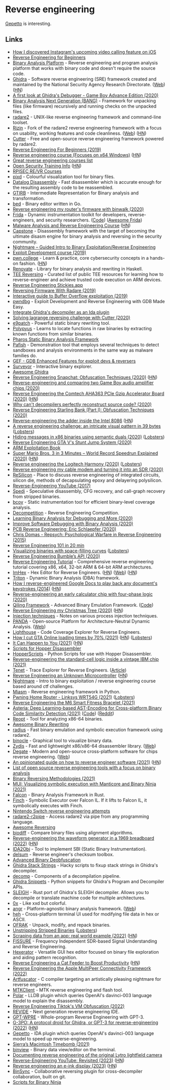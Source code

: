 # Reverse engineering

[Gepetto](https://github.com/JusticeRage/Gepetto) is interesting.

## Links

- [How I discovered Instagram's upcoming video calling feature on iOS](https://medium.com/@guilhermerambo/how-i-discovered-instagrams-upcoming-video-calling-feature-on-ios-934d7085da57)
- [Reverse Engineering for Beginners](https://beginners.re/)
- [Binary Analysis Platform](https://github.com/BinaryAnalysisPlatform/bap) - Reverse engineering and program analysis platform that works with binary code and doesn't require the source code.
- [Ghidra](https://github.com/NationalSecurityAgency/ghidra) - Software reverse engineering (SRE) framework created and maintained by the National Security Agency Research Directorate. ([Web](https://ghidra-sre.org/)) ([HN](https://news.ycombinator.com/item?id=27818492))
- [A first look at Ghidra's Debugger - Game Boy Advance Edition (2020)](https://wrongbaud.github.io/posts/ghidra-debugger/)
- [Binary Analysis Next Generation (BANG)](https://github.com/armijnhemel/binaryanalysis-ng) - Framework for unpacking files (like firmware) recursively and running checks on the unpacked files.
- [radare2](https://github.com/radareorg/radare2) - UNIX-like reverse engineering framework and command-line toolset.
- [Rizin](https://github.com/rizinorg/rizin) - Fork of the radare2 reverse engineering framework with a focus on usability, working features and code cleanliness. ([Web](https://rizin.re/)) ([HN](https://news.ycombinator.com/item?id=25402690))
- [Cutter](https://github.com/radareorg/cutter) - Free and open-source reverse engineering framework powered by radare2.
- [Reverse Engineering For Beginners (2019)](https://www.youtube.com/playlist?list=PLMB3ddm5Yvh3gf_iev78YP5EPzkA3nPdL)
- [Reverse engineering course (Focuses on x64 Windows)](https://github.com/0xZ0F/Z0FCourse_ReverseEngineering) ([HN](https://news.ycombinator.com/item?id=22061842))
- [Great reverse engineering courses list](https://news.ycombinator.com/item?id=22063610)
- [Open Security Training Info](http://opensecuritytraining.info/) ([HN](https://news.ycombinator.com/item?id=25369208))
- [RPISEC RE/VR Courses](https://github.com/JeremyBlackthorne/RPISEC-Courses)
- [pixd](https://github.com/FireyFly/pixd) - Colourful visualization tool for binary files.
- [Datalog Disassembly](https://github.com/GrammaTech/ddisasm) - Fast disassembler which is accurate enough for the resulting assembly code to be reassembled.
- [GTIRB](https://github.com/GrammaTech/gtirb) - Intermediate Representation for Binary analysis and transformation.
- [bed](https://github.com/itchyny/bed) - Binary editor written in Go.
- [Reverse engineering my router's firmware with binwalk (2020)](https://embeddedbits.org/reverse-engineering-router-firmware-with-binwalk/)
- [Frida](https://frida.re/) - Dynamic instrumentation toolkit for developers, reverse-engineers, and security researchers. ([Code](https://github.com/frida/frida)) ([Awesome Frida](https://github.com/dweinstein/awesome-frida))
- [Malware Analysis and Reverse Engineering Course](https://class.malware.re/) ([HN](https://news.ycombinator.com/item?id=22488510))
- [Capstone](https://github.com/aquynh/capstone) - Disassembly framework with the target of becoming the ultimate disasm engine for binary analysis and reversing in the security community.
- [Nightmare – Guided Intro to Binary Exploitation/Reverse Engineering](https://guyinatuxedo.github.io/)
- [Exploit Development course (2019)](https://samsclass.info/127/127_F19.shtml)
- [pwn.college](https://pwn.college/) - Learn & practice, core cybersecurity concepts in a hands-on fashion. ([HN](https://news.ycombinator.com/item?id=22401797))
- [Renovate](https://github.com/GaloisInc/renovate) - Library for binary analysis and rewriting in Haskell.
- [TEE Reversing](https://github.com/enovella/TEE-reversing) - Curated list of public TEE resources for learning how to reverse-engineer and achieve trusted code execution on ARM devices.
- [Reverse Engineering Stickies.app](https://lowlevelbits.org/reverse-engineering-stickies.app/)
- [Reversing Firmware With Radare (2019)](https://www.bored-nerds.com/reversing/radare/automotive/2019/07/07/reversing-firmware-with-radare.html)
- [Interactive guide to Buffer Overflow exploitation (2019)](https://nagarrosecurity.com/blog/interactive-buffer-overflow-exploitation)
- [pwndbg](https://github.com/pwndbg/pwndbg) - Exploit Development and Reverse Engineering with GDB Made Easy.
- [Integrate Ghidra's decompiler as an Ida plugin](https://github.com/cseagle/blc)
- [Solving lagrange reversing challenge with Cutter (2020)](https://arnaugamez.com/blog/2020/04/12/advent-solve-lagrange-cutter/)
- [e9patch](https://github.com/GJDuck/e9patch) - Powerful static binary rewriting tool.
- [Polypyus](https://github.com/seemoo-lab/polypyus) - Learns to locate functions in raw binaries by extracting known functions from similar binaries.
- [Pharos Static Binary Analysis Framework](https://github.com/cmu-sei/pharos)
- [Pafish](https://github.com/a0rtega/pafish) - Demonstration tool that employs several techniques to detect sandboxes and analysis environments in the same way as malware families do.
- [GEF - GDB Enhanced Features for exploit devs & reversers](https://github.com/hugsy/gef)
- [Surveyor](https://github.com/GaloisInc/surveyor) - Interactive binary explorer.
- [Awesome Ghidra](https://github.com/AllsafeCyberSecurity/awesome-ghidra)
- [Reverse Engineering Snapchat: Obfuscation Techniques (2020)](https://hot3eed.github.io/snap_part1_obfuscations.html) ([HN](https://news.ycombinator.com/item?id=23557998))
- [Reverse-engineering and comparing two Game Boy audio amplifier chips (2020)](http://www.righto.com/2020/06/reverse-engineering-and-comparing-two.html)
- [Reverse Engineering the Comtech AHA363 PCIe Gzip Accelerator Board (2020)](https://tomverbeure.github.io/2020/06/14/AHA363-Reverse-Engineering.html) ([HN](https://news.ycombinator.com/item?id=23596070))
- [Why can't decompilers perfectly reconstruct source code? (2020)](https://www.reddit.com/r/AskComputerScience/comments/hx8ecu/why_cant_decompilers_perfectly_reconstruct_source/)
- [Reverse Engineering Starling Bank (Part I): Obfuscation Techniques (2020)](https://hot3eed.github.io/2020/07/30/starling_p1_obfuscations.html)
- [Reverse-engineering the adder inside the Intel 8086](http://www.righto.com/2020/08/reverse-engineering-adder-inside-intel.html) ([HN](https://news.ycombinator.com/item?id=24021415))
- [A reverse engineering challenge: an intricate visual pattern in 39 bytes](https://yurichev.com/news/20200731_visual_RE_challenge/) ([Lobsters](https://lobste.rs/s/nisyhu/reverse_engineering_challenge))
- [Hiding messages in x86 binaries using semantic duals (2020)](https://blog.yossarian.net/2020/08/16/Hiding-messages-in-x86-binaries-using-semantic-duals) ([Lobsters](https://lobste.rs/s/pd6xcy/hiding_messages_x86_binaries_using))
- [Reverse Engineering GTA V's Stunt Jump System (2020)](https://hackery.site/writing/gta-v-stunt-jumps/)
- [ARM Exploitation Book](https://arm-exploitation.com/)
- [Super Mario Bros. 3 in 3 Minutes – World Record Speedrun Explained (2020)](https://www.youtube.com/watch?v=WWbZFj-cLvk) ([HN](https://news.ycombinator.com/item?id=24456247))
- [Reverse engineering the Logitech Harmony (2020)](https://twitter.com/foone/status/1251395931351609347) ([Lobsters](https://lobste.rs/s/5wwalu/reverse_engineering_logitech_harmony))
- [Reverse engineering my cable modem and turning it into an SDR (2020)](https://stdw.github.io/cm-sdr/)
- [ReSilicon](https://www.reddit.com/r/ReSilicon/) - Place to discuss reverse engineering of integrated circuits, silicon die, methods of decapsulating epoxy and delayering polysilicon.
- [Reverse-Engineering YouTube (2017)](https://tyrrrz.me/blog/reverse-engineering-youtube)
- [Spedi](https://github.com/abenkhadra/spedi) - Speculative disassembly, CFG recovery, and call-graph recovery from stripped binaries.
- [bcov](https://github.com/abenkhadra/bcov) - Static instrumentation tool for efficient binary-level coverage analysis.
- [Decompetition](https://decompetition.io/) - Reverse Engineering Competition.
- [Learning Binary Analysis for Debugging and More (2020)](https://h313.info/blog/cpp/security/binary-analysis/2020/11/06/learning-binary-analysis-for-debugging-and-more.html)
- [Improve Software Debugging with Binary Analysis (2020)](https://h313.info/blog/cpp/security/binary-analysis/2020/11/06/improve-software-debugging-with-binary-analysis.html)
- [PCB Reverse Engineering: Eric Schlaepfer (2020)](https://www.youtube.com/watch?v=BsftxTbs7MA)
- [Chris Domas - Repsych: Psychological Warfare in Reverse Engineering (2015)](https://www.youtube.com/watch?v=HlUe0TUHOIc)
- [Reverse Engineering 101 in 20 min](https://github.com/SynapticRewrite/RE101in20min)
- [Visualizing binaries with space-filling curves](https://corte.si/posts/visualisation/binvis/index.html) ([Lobsters](https://lobste.rs/s/tlzkk4/visualizing_binaries_with_space_filling))
- [Reverse Engineering Bumble’s API (2020)](https://blog.securityevaluators.com/reverse-engineering-bumbles-api-a2a0d39b3a87)
- [Reverse Engineering Tutorial](https://github.com/mytechnotalent/Reverse-Engineering-Tutorial) - Comprehensive reverse engineering tutorial covering x86, x64, 32-bit ARM & 64-bit ARM architectures.
- [ImHex](https://github.com/WerWolv/ImHex) - Hex Editor for Reverse Engineers. ([HN](https://news.ycombinator.com/item?id=25353965)) ([Web](https://imhex.werwolv.net/)) ([HN](https://news.ycombinator.com/item?id=32287902))
- [Triton](https://github.com/JonathanSalwan/Triton) - Dynamic Binary Analysis (DBA) framework.
- [How I reverse-engineered Google Docs to play back any document's keystrokes (2014)](http://features.jsomers.net/how-i-reverse-engineered-google-docs/) ([HN](https://news.ycombinator.com/item?id=8562483))
- [Reverse-engineering an early calculator chip with four-phase logic (2020)](http://www.righto.com/2020/12/reverse-engineering-early-calculator.html)
- [Qiling Framework](https://www.qiling.io/) - Advanced Binary Emulation Framework. ([Code](https://github.com/qilingframework/qiling))
- [Reverse Engineering my Christmas Tree (2020)](https://kc3nwj.com/christmas/) ([HN](https://news.ycombinator.com/item?id=25550017))
- [Injection techniques](https://github.com/theevilbit/injection) - Notes on various process injection techniques.
- [PANDA](https://github.com/panda-re/panda) - Open-source Platform for Architecture-Neutral Dynamic Analysis. ([Web](https://panda-re.mit.edu/))
- [Lighthouse](https://github.com/gaasedelen/lighthouse) - Code Coverage Explorer for Reverse Engineers.
- [How I cut GTA Online loading times by 70% (2021)](https://nee.lv/2021/02/28/How-I-cut-GTA-Online-loading-times-by-70/) ([HN](https://news.ycombinator.com/item?id=26296339)) ([Lobsters](https://lobste.rs/s/jzj4q9/how_i_cut_gta_online_loading_times_by_70))
- [It Can Happen to You (2021)](https://www.mattkeeter.com/blog/2021-03-01-happen/) ([HN](https://news.ycombinator.com/item?id=26337046))
- [Scripts for Hopper Disassembler](https://github.com/droe/hopper-scripts)
- [HopperScripts](https://github.com/phracker/HopperScripts) - Python Scripts for use with Hopper Disassembler.
- [Reverse-engineering the standard-cell logic inside a vintage IBM chip (2021)](http://www.righto.com/2021/03/reverse-engineering-standard-cell-logic.html)
- [Tenet](https://github.com/gaasedelen/tenet) - Trace Explorer for Reverse Engineers. ([Article](https://blog.ret2.io/2021/04/20/tenet-trace-explorer/))
- [Reverse Engineering an Unknown Microcontroller](https://dmitry.gr/?r=05.Projects&proj=30.%20Reverse%20Engineering%20an%20Unknown%20Microcontroller) ([HN](https://news.ycombinator.com/item?id=27128531))
- [Nightmare](https://github.com/guyinatuxedo/nightmare) - Intro to binary exploitation / reverse engineering course based around ctf challenges.
- [Miasm](https://github.com/cea-sec/miasm) - Reverse engineering framework in Python.
- [Pwning Home Router - Linksys WRT54G (2021)](https://elongl.github.io/exploitation/2021/05/30/pwning-home-router.html) ([Lobsters](https://lobste.rs/s/c9994a/pwning_home_router_linksys_wrt54g))
- [Reverse Engineering the M6 Smart Fitness Bracelet (2021)](https://rbaron.net/blog/2021/07/06/Reverse-engineering-the-M6-smart-fitness-band.html)
- [Asteria: Deep Learning-based AST-Encoding for Cross-platform Binary Code Similarity Detection (2021)](https://arxiv.org/abs/2108.06082) ([Code](https://github.com/Asteria-BCSD/Asteria)) ([Reddit](https://www.reddit.com/r/ReverseEngineering/comments/pf1bth/asteria_deep_learningbased_astencoding_for/))
- [Reopt](https://github.com/GaloisInc/reopt) - Tool for analyzing x86-64 binaries.
- [Awesome Binary Rewriting](https://github.com/SystemSecurityStorm/Awesome-Binary-Rewriting)
- [radius](https://github.com/aemmitt-ns/radius) - Fast binary emulation and symbolic execution framework using radare2.
- [binocle](https://github.com/sharkdp/binocle) - Graphical tool to visualize binary data.
- [Zydis](https://github.com/zyantific/zydis) - Fast and lightweight x86/x86-64 disassembler library. ([Web](https://zydis.re/))
- [Degate](https://github.com/DegateCommunity/Degate) - Modern and open-source cross-platform software for chips reverse engineering. ([Web](https://www.degate.org/))
- [An opinionated guide on how to reverse engineer software (2021)](https://margin.re/media/an-opinionated-guide-on-how-to-reverse-engineer-software-part-1.aspx) ([HN](https://news.ycombinator.com/item?id=29084716))
- [List of open source reverse engineering tools with a focus on binary analysis](https://github.com/extremecoders-re/re-list)
- [Binary Reversing Methodologies (2021)](https://justintaft.com/blog/2021/11/07/binary-reversing-methodologies)
- [MUI: Visualizing symbolic execution with Manticore and Binary Ninja (2021)](https://blog.trailofbits.com/2021/11/17/mui-visualizing-symbolic-execution-with-manticore-and-binary-ninja/)
- [Falcon](https://github.com/falconre/falcon) - Binary Analysis Framework in Rust.
- [Finch](https://github.com/falconre/finch) - Symbolic Executor over Falcon IL. If it lifts to Falcon IL, it symbolically executes with Finch.
- [Nintendo Switch reverse engineering attempts](https://github.com/dekuNukem/Nintendo_Switch_Reverse_Engineering)
- [radare2-r2pipe](https://github.com/radareorg/radare2-r2pipe) - Access radare2 via pipe from any programming language.
- [Awesome Reversing](https://github.com/tylerha97/awesome-reversing)
- [biodiff](https://github.com/8051Enthusiast/biodiff) - Compare binary files using alignment algorithms.
- [Reverse-engineering the waveform generator in a 1969 breadboard (2022)](https://www.righto.com/2022/03/reverse-engineering-waveform-generator.html) ([HN](https://news.ycombinator.com/item?id=30617896))
- [IDA2Obj](https://github.com/jhftss/IDA2Obj) - Tool to implement SBI (Static Binary Instrumentation).
- [delsum](https://github.com/8051Enthusiast/delsum) - Reverse engineer's checksum toolbox.
- [Advanced Binary Deobfuscation](https://github.com/malrev/ABD)
- [Ghidra Stack Strings](https://github.com/SamL98/GhidraStackStrings) - Hacky scripts to fixup stack strings in Ghidra's decompiler.
- [decomp](https://github.com/decomp/decomp) - Components of a decompilation pipeline.
- [Ghidra Snippets](https://github.com/HackOvert/GhidraSnippets) - Python snippets for Ghidra's Program and Decompiler APIs.
- [SLEIGH](https://github.com/black-binary/sleigh) - Rust port of Ghidra's SLEIGH decompiler. Allows you to decompile or translate machine code for multiple architectures.
- [0x](https://github.com/mcy/0x) - Like xxd but colorful.
- [angr](https://github.com/angr/angr) - Platform-agnostic binary analysis framework. ([Web](https://angr.io/))
- [heh](https://github.com/ndd7xv/heh) - Cross-platform terminal UI used for modifying file data in hex or ASCII.
- [OFRAK](https://github.com/redballoonsecurity/ofrak) - Unpack, modify, and repack binaries.
- [Unstripping Stripped Binaries](https://lock.cmpxchg8b.com/symbols.html) ([Lobsters](https://lobste.rs/s/yvjgof/unstripping_stripped_binaries))
- [Scraping data from an app: real world example (2022)](https://substack.thewebscraping.club/p/the-lab-1-scraping-data-from-an-app) ([HN](https://news.ycombinator.com/item?id=32717292))
- [FISSURE](https://github.com/ainfosec/FISSURE) - Frequency Independent SDR-based Signal Understanding and Reverse Engineering.
- [Hexerator](https://github.com/crumblingstatue/hexerator) - Versatile GUI hex editor focused on binary file exploration and aiding pattern recognition.
- [Reverse Engineering a Cat Feeder to Boost Productivity](https://www.sensibledefaults.io/blog/reverse-engineering-cat-feeder/index) ([HN](https://news.ycombinator.com/item?id=33139062))
- [Reverse Engineering the Apple MultiPeer Connectivity Framework (2022)](https://www.evilsocket.net/2022/10/20/Reverse-Engineering-the-Apple-MultiPeer-Connectivity-Framework/)
- [Artfuscator](https://github.com/JuliaPoo/Artfuscator) - C compiler targeting an artistically pleasing nightmare for reverse engineers.
- [MTKClient](https://github.com/bkerler/mtkclient) - MTK reverse engineering and flash tool.
- [Polar](https://github.com/ant4g0nist/polar) - LLDB plugin which queries OpenAI's davinci-003 language model to explain the disassembly.
- [Reverse Engineering Tiktok's VM Obfuscation (2022)](https://nullpt.rs/reverse-engineering-tiktok-vm-1)
- [REVIDE](https://github.com/LLVMParty/REVIDE) - Next generation reverse engineering IDE.
- [GPT-WPRE](https://github.com/moyix/gpt-wpre) - Whole-program Reverse Engineering with GPT-3.
- [G-3PO: A protocol droid for Ghidra, or GPT-3 for reverse-engineering (2022)](https://medium.com/tenable-techblog/g-3po-a-protocol-droid-for-ghidra-4b46fa72f1ff) ([HN](https://news.ycombinator.com/item?id=34250872))
- [Gepetto](https://github.com/JusticeRage/Gepetto) - IDA plugin which queries OpenAI's davinci-003 language model to speed up reverse-engineering.
- [Sierra’s Macintosh Timebomb (2021)](https://www.benshoof.org/blog/sierras-macintosh-timebomb)
- [binview](https://github.com/hymkor/binview) - Binary data view/editor on the terminal.
- [Documenting reverse engineering of the original Lytro lightfield camera](https://github.com/ea/lytro_unlock)
- [Reverse-Engineering YouTube: Revisited (2023)](https://tyrrrz.me/blog/reverse-engineering-youtube-revisited) ([HN](https://news.ycombinator.com/item?id=34653813))
- [Reverse engineering an e-ink display (2023)](https://zeus.ugent.be/blog/22-23/reverse_engineering_epaper/) ([HN](https://news.ycombinator.com/item?id=34738649))
- [BinSync](https://github.com/binsync/binsync) - Collaborative reversing plugin for cross-decompiler collaboration, built on git.
- [Scripts for Binary Ninja](https://github.com/trailofbits/binjascripts)
